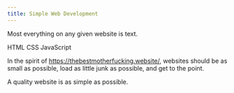 ```yaml
---
title: Simple Web Development
---
```

Most everything on any given website is text.





HTML
CSS
JavaScript

In the spirit of https://thebestmotherfucking.website/, websites should be as small as possible, load as little junk as possible, and get to the point.

A quality website is as simple as possible.